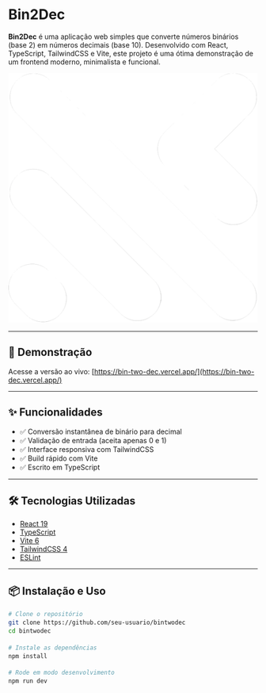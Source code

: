 # Bin2Dec

**Bin2Dec** é uma aplicação web simples que converte números binários (base 2) em números decimais (base 10). Desenvolvido com React, TypeScript, TailwindCSS e Vite, este projeto é uma ótima demonstração de um frontend moderno, minimalista e funcional.

![Preview](./public/KWK.png)

---

## 🚀 Demonstração

Acesse a versão ao vivo: [https://bin-two-dec.vercel.app/](https://bin-two-dec.vercel.app/)

---

## ✨ Funcionalidades

- ✅ Conversão instantânea de binário para decimal
- ✅ Validação de entrada (aceita apenas 0 e 1)
- ✅ Interface responsiva com TailwindCSS
- ✅ Build rápido com Vite
- ✅ Escrito em TypeScript

---

## 🛠️ Tecnologias Utilizadas

- [React 19](https://react.dev/)
- [TypeScript](https://www.typescriptlang.org/)
- [Vite 6](https://vitejs.dev/)
- [TailwindCSS 4](https://tailwindcss.com/)
- [ESLint](https://eslint.org/)

---

## 📦 Instalação e Uso

```bash
# Clone o repositório
git clone https://github.com/seu-usuario/bintwodec
cd bintwodec

# Instale as dependências
npm install

# Rode em modo desenvolvimento
npm run dev
